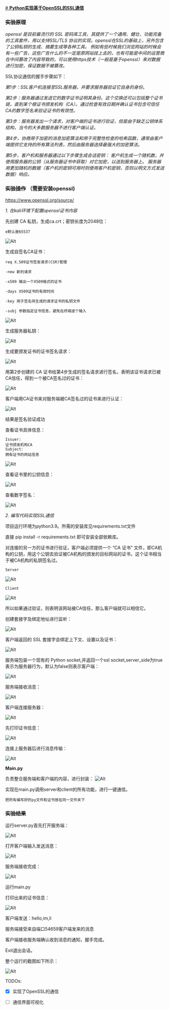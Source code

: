 [# **Python实现基于OpenSSL的SSL通信**
](https://github.com/kobebryant123312/CA)
### ~~实验原理~~

_openssl 是目前最流行的 SSL 密码库工具，其提供了一个通用、健壮、功能完备的工具套件，用以支持SSL/TLS 协议的实现。openssl在SSL的基础上，另外包含了公钥私钥的生成、摘要生成等各种工具。
例如有些时候我们浏览网站的时候会有一些广告，这些广告什么的不一定是原网站挂上去的，也有可能是中间的运营商在中间篡改了内容导致的，可以使用https技术（一般是基于openssl）来对数据进行加密，保证数据不被篡改。_

SSL协议通信的握手步骤如下：

_第1步：SSL客户机连接至SSL服务器，并要求服务器验证它自身的身份。_

_第2步：服务器通过发送它的数字证书证明其身份。这个交换还可以包括整个证书链，直到某个根证书颁发机构（CA）。通过检查有效日期并确认证书包含可信任CA的数字签名来验证证书的有效性。_

_第3步：服务器发出一个请求，对客户端的证书进行验证，但是由于缺乏公钥体系结构，当今的大多数服务器不进行客户端认证。_

_第4步，协商用于加密的消息加密算法和用于完整性检查的哈希函数，通常由客户端提供它支持的所有算法列表，然后由服务器选择最强大的加密算法。_

_第5步，客户机和服务器通过以下步骤生成会话密钥：
    客户机生成一个随机数，并使用服务器的公钥（从服务器证书中获取）对它加密，以送到服务器上。
    服务器用更加随机的数据（客户机的密钥可用时则使用客户机密钥，否则以明文方式发送数据）响应。_

### ~~实验操作~~ （需要安装openssl)

https://www.openssl.org/source/

_1. 在kali环境下配置openssl证书内容_

先创建 CA 私钥，生成ca.crt；密钥长度为2048位：

    e默认是65537

![Alt](img\img.png)

生成自签名CA证书：

    req X.509证书签发请求(CSR)管理
    
    -new 新的请求
    
    -x509 输出一个X509格式的证书
    
    -days X509证书的有效时间
    
    -key 用于签名待生成的请求证书的私钥文件
    
    -subj 参数指定证书信息，避免在终端逐个输入

![Alt](img\img_1.png)


生成服务器私钥：

![Alt](img\img_3.png)

生成要颁发证书的证书签名请求：

![Alt](img\img_4.png)
    
用第2步创建的 CA 证书给第4步生成的签名请求进行签名，表明该证书请求已被CA信任，得到一个被CA签名过的证书：
   
![Alt](img\img_5.png) 

客户端用CA证书来对服务端被CA签名过的证书来进行认证：

![Alt](img\img_6.png)
    
结果是签名验证成功
    
查看证书具体信息：

    Issuer:
    证书颁发机构CA
    Subject:
    拥有证书的网站信息

![Alt](img\img_7.png)

查看证书里的公钥信息：

![Alt](img\img_8.png)

查看数字签名：

![Alt](img\img_9.png)

_2. 编写代码实现SSL通信_

项目运行环境为python3.9。所需的安装库见requirements.txt文件

直接 pip install -r requirements.txt 即可安装全部依赖库。

对连接的另一方的证书进行验证，客户端必须提供一个 “CA 证书” 文件，即CA机构的公钥，用这个公钥去验证被CA机构的颁发的目标网站的证书，这个证书相当于被CA机构的私钥签名过。

    Server
![Alt](img\img_10.png)

    Client
![Alt](img\img_11.png)

所以如果通过验证，则表明该网站被CA信任，那么客户端就可以相信它。


创建套接字及绑定地址进行监听：

![Alt](img\img_12.png)

客户端返回的 SSL 套接字会绑定上下文、设置以及证书：

![Alt](img\img_13.png)

服务端包装一个现有的 Python socket,并返回一个ssl socket,server_side为true表示为服务器行为，默认为false则表示客户端：

![Alt](img\img_14.png)

服务端接收消息：

![Alt](img\img_16.png)

客户端连接服务器：

![Alt](img\img_15.png)

先打印证书信息：

![Alt](img\img_17.png)

连接上服务器后进行消息传输：

![Alt](img\img_18.png)



**Main.py**

负责整合服务端和客户端的内容，进行封装：
![Alt](img\img_19.png)

实现在main.py调用server和client的所有功能，进行一键通信。

    把所有编写好的py文件和证书放在同一文件夹下

### **~~实验结果~~**

运行server.py首先打开服务端：

![Alt](img\img_20.png)

打开客户端输入发送消息：

![Alt](img\img_21.png)

服务端接收完成：

![Alt](img\img_22.png)

运行main.py

打印出来的证书信息：

![Alt](img\img_23.png)

客户端发送：hello,im,li

服务端接受来自端口54659客户端发来的消息

客户端接收服务端确认收到消息的通知，握手完成。

Exit退出会话。

整个运行的截图如下所示：

![Alt](img\img_2.png)


TODOs:

- [x] 实现了OpenSSL的通信
- [ ] 通信界面可视化




